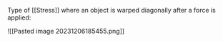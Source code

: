 Type of [[Stress]] where an object is warped diagonally after a force is applied:

![[Pasted image 20231206185455.png]]

